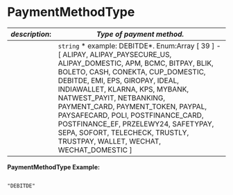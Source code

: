
# PaymentMethodType

| *description*:   | *Type of payment method.*|
|----|----|
|    |  ``` string ```  * example: DEBITDE*. Enum:Array [ 39 ] - [ ALIPAY, ALIPAY_PAYSECURE_US, ALIPAY_DOMESTIC, APM, BCMC, BITPAY, BLIK, BOLETO, CASH, CONEKTA, CUP_DOMESTIC, DEBITDE, EMI, EPS, GIROPAY, IDEAL, INDIAWALLET, KLARNA, KPS, MYBANK, NATWEST_PAYIT, NETBANKING, PAYMENT_CARD, PAYMENT_TOKEN, PAYPAL, PAYSAFECARD, POLI, POSTFINANCE_CARD, POSTFINANCE_EF, PRZELEWY24, SAFETYPAY, SEPA, SOFORT, TELECHECK, TRUSTLY, TRUSTPAY, WALLET, WECHAT, WECHAT_DOMESTIC ]|

**PaymentMethodType Example:**

```{r}

"DEBITDE"

```
